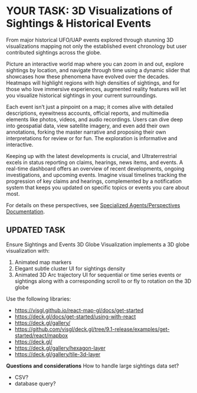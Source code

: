# YOUR TASK: 3D Visualizations of Sightings & Historical Events

From major historical UFO/UAP events explored through stunning 3D visualizations mapping not only the established event chronology but user contributed sightings across the globe.

Picture an interactive world map where you can zoom in and out, explore sightings by location, and navigate through time using a dynamic slider that showcases how these phenomena have evolved over the decades. Heatmaps will highlight regions with high densities of sightings, and for those who love immersive experiences, augmented reality features will let you visualize historical sightings in your current surroundings.

Each event isn’t just a pinpoint on a map; it comes alive with detailed descriptions, eyewitness accounts, official reports, and multimedia elements like photos, videos, and audio recordings. Users can dive deep into geospatial data, view satellite imagery, and even add their own annotations, forking the master narrative and proposing their own interpretations for review or for fun. The exploration is informative and interactive.

Keeping up with the latest developments is crucial, and Ultraterrestrial excels in status reporting on claims, hearings, news items, and events. A real-time dashboard offers an overview of recent developments, ongoing investigations, and upcoming events. Imagine visual timelines tracking the progression of key claims and hearings, complemented by a notification system that keeps you updated on specific topics or events you care about most.

For details on these perspectives, see [Specialized Agents/Perspectives Documentation](./specialized-agents.md).

## UPDATED TASK

Ensure Sightings and Events 3D Globe Visualization implements a 3D globe visualization with:

1. Animated map markers
2. Elegant subtle cluster UI for sightings density
3. Animated 3D Arc trajectory UI for sequential or time series events or sightings along with a corresponding scroll to or fly to rotation on the 3D globe

Use the following libraries:

- <https://visgl.github.io/react-map-gl/docs/get-started>
- <https://deck.gl/docs/get-started/using-with-react>
- <https://deck.gl/gallery/>
- <https://github.com/visgl/deck.gl/tree/9.1-release/examples/get-started/react/mapbox>
- <https://deck.gl/>
- <https://deck.gl/gallery/hexagon-layer>
- <https://deck.gl/gallery/tile-3d-layer>

**Questions and considerations**
 How to handle large sightings data set?

- CSV?
- database query?
